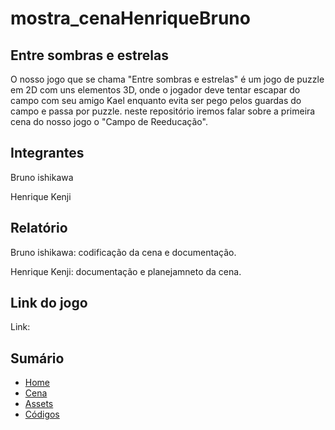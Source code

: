 # mostra_cenaHenriqueBruno

## Entre sombras e estrelas 

O nosso jogo que se chama "Entre sombras e estrelas" é um jogo de puzzle em 2D com uns elementos 3D, onde o jogador deve tentar escapar do campo com seu amigo Kael enquanto evita ser pego pelos guardas do campo e passa por puzzle. neste repositório iremos falar sobre a primeira cena do nosso jogo o "Campo de Reeducação".

## Integrantes

Bruno ishikawa

Henrique Kenji

## Relatório

Bruno ishikawa: codificação da cena e documentação.

Henrique Kenji: documentação e planejamneto da cena.

## Link do jogo

Link:

## Sumário

* [Home](https://github.com/BrunoIchikawa/mostra_cenaHenriqueBruno/wiki)
* [Cena](https://github.com/BrunoIchikawa/mostra_cenaHenriqueBruno/wiki/Cena)
* [Assets](https://github.com/BrunoIchikawa/mostra_cenaHenriqueBruno/wiki/Assets)
* [Códigos](https://github.com/BrunoIchikawa/mostra_cenaHenriqueBruno/wiki/Códigos-da-cena)
